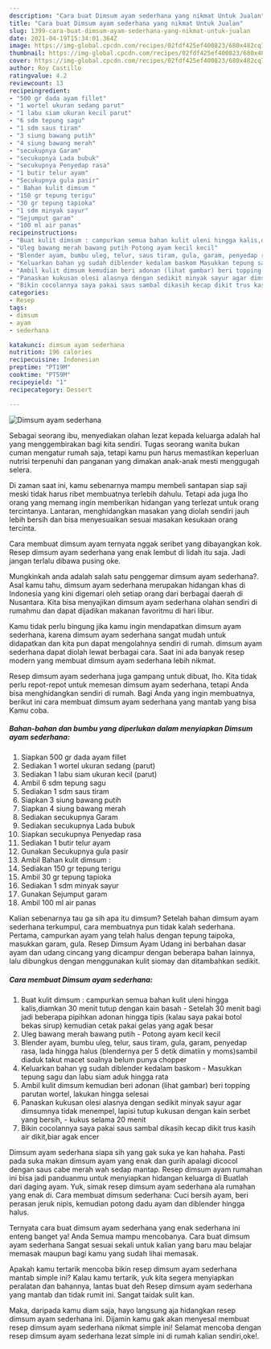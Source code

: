 ```yaml
---
description: "Cara buat Dimsum ayam sederhana yang nikmat Untuk Jualan"
title: "Cara buat Dimsum ayam sederhana yang nikmat Untuk Jualan"
slug: 1399-cara-buat-dimsum-ayam-sederhana-yang-nikmat-untuk-jualan
date: 2021-04-19T15:34:01.364Z
image: https://img-global.cpcdn.com/recipes/02fdf425ef400823/680x482cq70/dimsum-ayam-sederhana-foto-resep-utama.jpg
thumbnail: https://img-global.cpcdn.com/recipes/02fdf425ef400823/680x482cq70/dimsum-ayam-sederhana-foto-resep-utama.jpg
cover: https://img-global.cpcdn.com/recipes/02fdf425ef400823/680x482cq70/dimsum-ayam-sederhana-foto-resep-utama.jpg
author: Roy Castillo
ratingvalue: 4.2
reviewcount: 13
recipeingredient:
- "500 gr dada ayam fillet"
- "1 wortel ukuran sedang parut"
- "1 labu siam ukuran kecil parut"
- "6 sdm tepung sagu"
- "1 sdm saus tiram"
- "3 siung bawang putih"
- "4 siung bawang merah"
- "secukupnya Garam"
- "secukupnya Lada bubuk"
- "secukupnya Penyedap rasa"
- "1 butir telur ayam"
- "Secukupnya gula pasir"
- " Bahan kulit dimsum "
- "150 gr tepung terigu"
- "30 gr tepung tapioka"
- "1 sdm minyak sayur"
- "Sejumput garam"
- "100 ml air panas"
recipeinstructions:
- "Buat kulit dimsum : campurkan semua bahan kulit uleni hingga kalis,diamkan 30 menit tutup dengan kain basah Setelah 30 menit bagi jadi beberapa pipihkan adonan hingga tipis (kalau saya pakai botol bekas sirup) kemudian cetak pakai gelas yang agak besar"
- "Uleg bawang merah bawang putih Potong ayam kecil kecil"
- "Blender ayam, bumbu uleg, telur, saus tiram, gula, garam, penyedap rasa, lada hingga halus (blendernya per 5 detik dimatiin y moms)sambil diaduk takut macet soalnya belum punya chopper"
- "Keluarkan bahan yg sudah diblender kedalam baskom Masukkan tepung sagu dan labu siam aduk hingga rata"
- "Ambil kulit dimsum kemudian beri adonan (lihat gambar) beri topping parutan wortel, lakukan hingga selesai"
- "Panaskan kukusan olesi alasnya dengan sedikit minyak sayur agar dimsumnya tidak menempel, lapisi tutup kukusan dengan kain serbet yang bersih, kukus selama 20 menit"
- "Bikin cocolannya saya pakai saus sambal dikasih kecap dikit trus kasih air dikit,biar agak encer"
categories:
- Resep
tags:
- dimsum
- ayam
- sederhana

katakunci: dimsum ayam sederhana 
nutrition: 196 calories
recipecuisine: Indonesian
preptime: "PT19M"
cooktime: "PT59M"
recipeyield: "1"
recipecategory: Dessert

---
```



![Dimsum ayam sederhana](https://img-global.cpcdn.com/recipes/02fdf425ef400823/680x482cq70/dimsum-ayam-sederhana-foto-resep-utama.jpg)

Sebagai seorang ibu, menyediakan olahan lezat kepada keluarga adalah hal yang menggembirakan bagi kita sendiri. Tugas seorang  wanita bukan cuman mengatur rumah saja, tetapi kamu pun harus memastikan keperluan nutrisi terpenuhi dan panganan yang dimakan anak-anak mesti menggugah selera.

Di zaman  saat ini, kamu sebenarnya mampu membeli santapan siap saji meski tidak harus ribet membuatnya terlebih dahulu. Tetapi ada juga lho orang yang memang ingin memberikan hidangan yang terlezat untuk orang tercintanya. Lantaran, menghidangkan masakan yang diolah sendiri jauh lebih bersih dan bisa menyesuaikan sesuai masakan kesukaan orang tercinta. 

Cara membuat dimsum ayam ternyata nggak seribet yang dibayangkan kok. Resep dimsum ayam sederhana yang enak lembut di lidah itu saja. Jadi jangan terlalu dibawa pusing oke.

Mungkinkah anda adalah salah satu penggemar dimsum ayam sederhana?. Asal kamu tahu, dimsum ayam sederhana merupakan hidangan khas di Indonesia yang kini digemari oleh setiap orang dari berbagai daerah di Nusantara. Kita bisa menyajikan dimsum ayam sederhana olahan sendiri di rumahmu dan dapat dijadikan makanan favoritmu di hari libur.

Kamu tidak perlu bingung jika kamu ingin mendapatkan dimsum ayam sederhana, karena dimsum ayam sederhana sangat mudah untuk didapatkan dan kita pun dapat mengolahnya sendiri di rumah. dimsum ayam sederhana dapat diolah lewat berbagai cara. Saat ini ada banyak resep modern yang membuat dimsum ayam sederhana lebih nikmat.

Resep dimsum ayam sederhana juga gampang untuk dibuat, lho. Kita tidak perlu repot-repot untuk memesan dimsum ayam sederhana, tetapi Anda bisa menghidangkan sendiri di rumah. Bagi Anda yang ingin membuatnya, berikut ini cara membuat dimsum ayam sederhana yang mantab yang bisa Kamu coba.

<!--inarticleads1-->

##### Bahan-bahan dan bumbu yang diperlukan dalam menyiapkan Dimsum ayam sederhana:

1. Siapkan 500 gr dada ayam fillet
1. Sediakan 1 wortel ukuran sedang (parut)
1. Sediakan 1 labu siam ukuran kecil (parut)
1. Ambil 6 sdm tepung sagu
1. Sediakan 1 sdm saus tiram
1. Siapkan 3 siung bawang putih
1. Siapkan 4 siung bawang merah
1. Sediakan secukupnya Garam
1. Sediakan secukupnya Lada bubuk
1. Siapkan secukupnya Penyedap rasa
1. Sediakan 1 butir telur ayam
1. Gunakan Secukupnya gula pasir
1. Ambil  Bahan kulit dimsum :
1. Sediakan 150 gr tepung terigu
1. Ambil 30 gr tepung tapioka
1. Sediakan 1 sdm minyak sayur
1. Gunakan Sejumput garam
1. Ambil 100 ml air panas


Kalian sebenarnya tau ga sih apa itu dimsum? Setelah bahan dimsum ayam sederhana terkumpul, cara membuatnya pun tidak kalah sederhana. Pertama, campurkan ayam yang telah halus dengan tepung taipoka, masukkan garam, gula. Resep Dimsum Ayam Udang ini berbahan dasar ayam dan udang cincang yang dicampur dengan beberapa bahan lainnya, lalu dibungkus dengan menggunakan kulit siomay dan ditambahkan sedikit. 

<!--inarticleads2-->

##### Cara membuat Dimsum ayam sederhana:

1. Buat kulit dimsum : campurkan semua bahan kulit uleni hingga kalis,diamkan 30 menit tutup dengan kain basah - Setelah 30 menit bagi jadi beberapa pipihkan adonan hingga tipis (kalau saya pakai botol bekas sirup) kemudian cetak pakai gelas yang agak besar
1. Uleg bawang merah bawang putih - Potong ayam kecil kecil
1. Blender ayam, bumbu uleg, telur, saus tiram, gula, garam, penyedap rasa, lada hingga halus (blendernya per 5 detik dimatiin y moms)sambil diaduk takut macet soalnya belum punya chopper
1. Keluarkan bahan yg sudah diblender kedalam baskom - Masukkan tepung sagu dan labu siam aduk hingga rata
1. Ambil kulit dimsum kemudian beri adonan (lihat gambar) beri topping parutan wortel, lakukan hingga selesai
1. Panaskan kukusan olesi alasnya dengan sedikit minyak sayur agar dimsumnya tidak menempel, lapisi tutup kukusan dengan kain serbet yang bersih, - kukus selama 20 menit
1. Bikin cocolannya saya pakai saus sambal dikasih kecap dikit trus kasih air dikit,biar agak encer


Dimsum ayam sederhana siapa sih yang gak suka ye kan hahaha. Pasti pada suka makan dimsum ayam yang enak dan gurih apalagi dicocol dengan saus cabe merah wah sedap mantap. Resep dimsum ayam rumahan ini bisa jadi panduanmu untuk menyiapkan hidangan keluarga di Buatlah dari daging ayam. Yuk, simak resep dimsum ayam sederhana ala rumahan yang enak di. Cara membuat dimsum sederhana: Cuci bersih ayam, beri perasan jeruk nipis, kemudian potong dadu ayam dan diblender hingga halus. 

Ternyata cara buat dimsum ayam sederhana yang enak sederhana ini enteng banget ya! Anda Semua mampu mencobanya. Cara buat dimsum ayam sederhana Sangat sesuai sekali untuk kalian yang baru mau belajar memasak maupun bagi kamu yang sudah lihai memasak.

Apakah kamu tertarik mencoba bikin resep dimsum ayam sederhana mantab simple ini? Kalau kamu tertarik, yuk kita segera menyiapkan peralatan dan bahannya, lantas buat deh Resep dimsum ayam sederhana yang mantab dan tidak rumit ini. Sangat taidak sulit kan. 

Maka, daripada kamu diam saja, hayo langsung aja hidangkan resep dimsum ayam sederhana ini. Dijamin kamu gak akan menyesal membuat resep dimsum ayam sederhana nikmat simple ini! Selamat mencoba dengan resep dimsum ayam sederhana lezat simple ini di rumah kalian sendiri,oke!.

